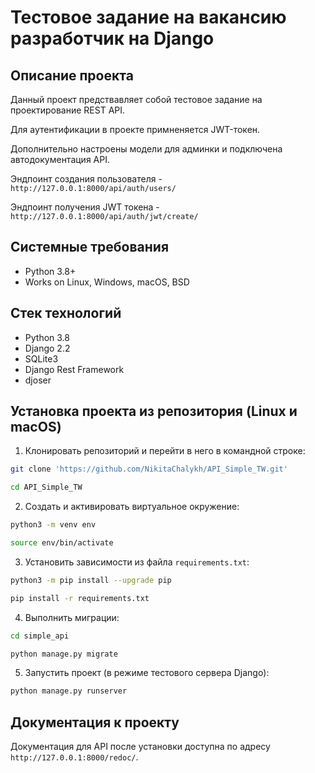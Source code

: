 Тестовое задание на вакансию разработчик на Django
=====

Описание проекта
----------
Данный проект предствавляет собой тестовое задание на проектирование REST API.

Для аутентификации в проекте примненяется JWT-токен.

Дополнительно настроены модели для админки и подключена автодокументация API.

Эндпоинт создания пользователя - ```http://127.0.0.1:8000/api/auth/users/```

Эндпоинт получения JWT токена - ```http://127.0.0.1:8000/api/auth/jwt/create/```

Системные требования
----------
* Python 3.8+
* Works on Linux, Windows, macOS, BSD

Стек технологий
----------
* Python 3.8
* Django 2.2
* SQLite3
* Django Rest Framework
* djoser

Установка проекта из репозитория (Linux и macOS)
----------

1. Клонировать репозиторий и перейти в него в командной строке:
```bash
git clone 'https://github.com/NikitaChalykh/API_Simple_TW.git'

cd API_Simple_TW
```
2. Cоздать и активировать виртуальное окружение:
```bash
python3 -m venv env

source env/bin/activate
```
3. Установить зависимости из файла ```requirements.txt```:
```bash
python3 -m pip install --upgrade pip

pip install -r requirements.txt
```
4. Выполнить миграции:
```bash
cd simple_api

python manage.py migrate
```
5. Запустить проект (в режиме тестового сервера Django):
```bash
python manage.py runserver
```

Документация к проекту
----------
Документация для API после установки доступна по адресу ```http://127.0.0.1:8000/redoc/```.
